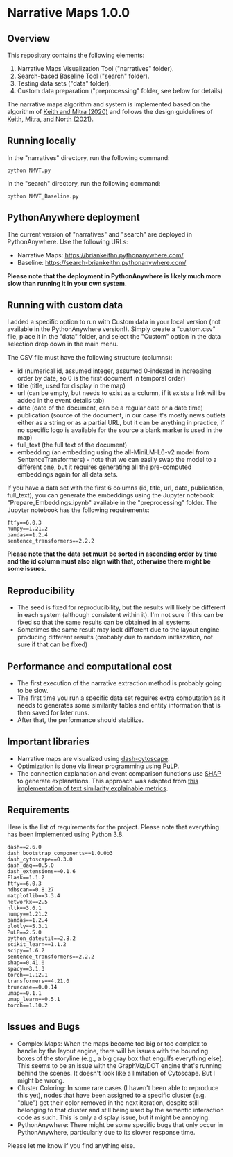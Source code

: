 # Narrative Maps 1.0.0
## Overview
This repository contains the following elements:

1. Narrative Maps Visualization Tool ("narratives" folder).
2. Search-based Baseline Tool ("search" folder).
3. Testing data sets ("data" folder).
4. Custom data preparation ("preprocessing" folder, see below for details)

The narrative maps algorithm and system is implemented based on the algorithm of [Keith and Mitra (2020)](https://dl.acm.org/doi/abs/10.1145/3432927) and follows the design guidelines of [Keith, Mitra, and North (2021)](https://journals.sagepub.com/doi/abs/10.1177/14738716221079593).

## Running locally
In the "narratives" directory, run the following command:
```
python NMVT.py
```
In the "search" directory, run the following command:
```
python NMVT_Baseline.py
```
## PythonAnywhere deployment
The current version of "narratives" and "search" are deployed in PythonAnywhere. Use the following URLs:
- Narrative Maps: https://briankeithn.pythonanywhere.com/
- Baseline: https://search-briankeithn.pythonanywhere.com/

**Please note that the deployment in PythonAnywhere is likely much more slow than running it in your own system.**

## Running with custom data
I added a specific option to run with Custom data in your local version (not available in the PythonAnywhere version!). Simply create a "custom.csv" file, place it in the "data" folder, and select the "Custom" option in the data selection drop down in the main menu.

The CSV file must have the following structure (columns):
- id (numerical id, assumed integer, assumed 0-indexed in increasing order by date, so 0 is the first document in temporal order)
- title (title, used for display in the map)
- url (can be empty, but needs to exist as a column, if it exists a link will be added in the event details tab)
- date (date of the document, can be a regular date or a date time)
- publication (source of the document, in our case it's mostly news outlets either as a string or as a partial URL, but it can be anything in practice, if no specific logo is available for the source a blank marker is used in the map)
- full_text (the full text of the document)
- embedding (an embedding using the all-MiniLM-L6-v2 model from SentenceTransformers) - note that we can easily swap the model to a different one, but it requires generating all the pre-computed embeddings again for all data sets.

If you have a data set with the first 6 columns (id, title, url, date, publication, full_text), you can generate the embeddings using the Jupyter notebook "Prepare_Embeddings.ipynb" available in the "preprocessing" folder. The Jupyter notebook has the following requirements:
```
ftfy==6.0.3
numpy==1.21.2
pandas==1.2.4
sentence_transformers==2.2.2
```

**Please note that the data set must be sorted in ascending order by time and the id column must also align with that, otherwise there might be some issues.**

## Reproducibility
- The seed is fixed for reproducibility, but the results will likely be different in each system (although consistent within it). I'm not sure if this can be fixed so that the same results can be obtained in all systems.
- Sometimes the same result may look different due to the layout engine producing different results (probably due to random initliazation, not sure if that can be fixed)

## Performance and computational cost
- The first execution of the narrative extraction method is probably going to be slow.
- The first time you run a specific data set requires extra computation as it needs to generates some similarity tables and entity information that is then saved for later runs.
- After that, the performance should stabilize.

## Important libraries
- Narrative maps are visualized using [dash-cytoscape](https://github.com/plotly/dash-cytoscape).
- Optimization is done via linear programming using [PuLP](https://github.com/coin-or/pulp).
- The connection explanation and event comparison functions use [SHAP](https://github.com/slundberg/shap) to generate explanations. This approach was adapted from [this implementation of text similarity explainable metrics](https://github.com/yg211/explainable-metrics). 

## Requirements
Here is the list of requirements for the project. Please note that everything has been implemented using Python 3.8.
```
dash==2.6.0
dash_bootstrap_components==1.0.0b3
dash_cytoscape==0.3.0
dash_daq==0.5.0
dash_extensions==0.1.6
Flask==1.1.2
ftfy==6.0.3
hdbscan==0.8.27
matplotlib==3.3.4
networkx==2.5
nltk==3.6.1
numpy==1.21.2
pandas==1.2.4
plotly==5.3.1
PuLP==2.5.0
python_dateutil==2.8.2
scikit_learn==1.1.2
scipy==1.6.2
sentence_transformers==2.2.2
shap==0.41.0
spacy==3.1.3
torch==1.12.1
transformers==4.21.0
truecase==0.0.14
umap==0.1.1
umap_learn==0.5.1
torch==1.10.2
```

## Issues and Bugs
- Complex Maps: When the maps become too big or too complex to handle by the layout engine, there will be issues with the bounding boxes of the storyline (e.g., a big gray box that engulfs everything else). This seems to be an issue with the GraphViz/DOT engine that's running behind the scenes. It doesn't look like a limitation of Cytoscape. But I might be wrong.
- Cluster Coloring: In some rare cases (I haven't been able to reproduce this yet), nodes that have been assigned to a specific cluster (e.g. "blue") get their color removed in the next iteration, despite still belonging to that cluster and still being used by the semantic interaction code as such. This is only a display issue, but it might be annoying.
- PythonAnywhere: There might be some specific bugs that only occur in PythonAnywhere, particularly due to its slower response time. 

Please let me know if you find anything else. 
